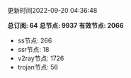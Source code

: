 更新时间2022-09-20 04:36:48

**总订阅: 64**
**总节点: 9937**
**有效节点: 2066**
- ss节点: 266
- ssr节点: 18
- v2ray节点: 1726
- trojan节点: 56
